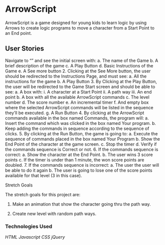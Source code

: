 # ArrowScript

ArrowScript is a game designed for young kids to learn logic by using Arrows to create logic programs to move a character from a Start Point to an End point.


## User Stories


Navigate to “<project URL>” and see the initial screen with:
    a.	The name of the Game
    b.	A brief description of the game
    c.	A Play Button
    d.	Basic Instructions of the Game
    e.	A See more button
2.	Clicking at the See More button, the user should be redirected to the Instructions Page, and must see:
  a.	All the instructions for the game
  b.	A Play Button
3.	By Clicking at the Play Button, the user will be redirected to the Game Start screen and should be able to see:
  a.	A box with:
    i.	A character at a Start Point
      ii.	A path way
      iii.	An end point
  b.	A box with all the available ArrowScript commands
  c.	The level number
  d.	The score number
  e.	An incremental timer
  f.	And empty box where the selected ArrowScript commands will be listed in the sequence they’ll be executed.
  g.	A Run Button
4.	By clicking at the ArrowScript commands available in the box named Commands, the program will:
  a.	Insert the command which was clicked in the box named Your program.
  b.	Keep adding the commands in sequence according to the sequence of clicks.
5.	By clicking at the Run Button, the game is going to:
  a.	Execute the sequence of commands placed in the box named Your Program
  b.	Show the End Point of the character at the game screen.
  c.	Stop the timer
  d.	Verify if the commands sequence is Correct or not.
6.	If the commands sequence is correct:
  a.	Show the character at the End Point.
  b.	The user wins 3 score points
  c.	If the timer is under than 1 minute, the won score points are doubled.
7.	If the commands sequence is incorrect:
  a.	The user the user will be able to do it again
  b.	The user is going to lose one of the score points available for that level (3 in this case).

Stretch Goals

The stretch goals for this project are:

1.	Make an animation that show the character going thru the path way.

2.	Create new level with random path ways.


### Technologies Used

*HTML*
*Javascript*
*CSS*
*jQuery*
